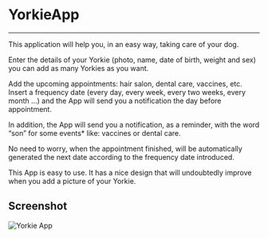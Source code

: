 # YorkieApp
-----------------------

This application will help you, in an easy way, taking care of your dog.

Enter the details of your Yorkie (photo, name, date of birth, weight and sex) you can add as many Yorkies as you want.

Add the upcoming appointments: hair salon, dental care, vaccines, etc. Insert a frequency date (every day, every week, every two weeks, every month ...) and the App will send you a notification the day before appointment. 

In addition, the App will send you a notification, as a reminder, with the word “son” for some events* like: vaccines or dental care. 

No need to worry, when the appointment finished, will be automatically generated the next date according to the frequency date introduced.

This App is easy to use. It has a nice design that will undoubtedly improve when you add a picture of your Yorkie.


Screenshot
-----------------------

<img alt="Yorkie App" src="https://github.com/carlbutron/YorkieApp/blob/master/Readme-png/YorkieApp.png"  />
